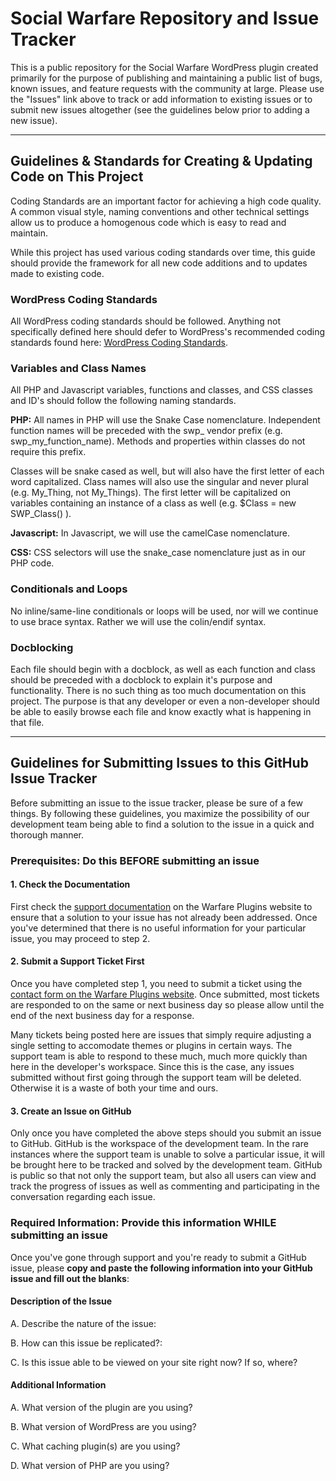 # Social Warfare Repository and Issue Tracker
This is a public repository for the Social Warfare WordPress plugin created primarily for the purpose of publishing and maintaining a public list of bugs, known issues, and feature requests with the community at large. Please use the "Issues" link above to track or add information to existing issues or to submit new issues altogether (see the guidelines below prior to adding a new issue).

***

## Guidelines & Standards for Creating & Updating Code on This Project

Coding Standards are an important factor for achieving a high code quality. A common visual style, naming conventions and other technical settings allow us to produce a homogenous code which is easy to read and maintain.

While this project has used various coding standards over time, this guide should provide the framework for all new code additions and to updates made to existing code.

### WordPress Coding Standards
All WordPress coding standards should be followed. Anything not specifically defined here should defer to WordPress's recommended coding standards found here: [WordPress Coding Standards](https://codex.wordpress.org/WordPress_Coding_Standards).

### Variables and Class Names
All PHP and Javascript variables, functions and classes, and CSS classes and ID's should follow the following naming standards. 

**PHP:** All names in PHP will use the Snake Case nomenclature. Independent function names will be preceded with the swp_ vendor prefix (e.g. swp_my_function_name). Methods and properties within classes do not require this prefix. 

Classes will be snake cased as well, but will also have the first letter of each word capitalized. Class names will also use the singular and never plural (e.g. My_Thing, not My_Things). The first letter will be capitalized on variables containing an instance of a class as well (e.g. $Class = new SWP_Class() ).

**Javascript:** In Javascript, we will use the camelCase nomenclature. 

**CSS:** CSS selectors will use the snake_case nomenclature just as in our PHP code.

### Conditionals and Loops
No inline/same-line conditionals or loops will be used, nor will we continue to use brace syntax. Rather we will use the colin/endif syntax.

### Docblocking
Each file should begin with a docblock, as well as each function and class should be preceded with a docblock to explain it's purpose and functionality. There is no such thing as too much documentation on this project. The purpose is that any developer or even a non-developer should be able to easily browse each file and know exactly what is happening in that file.

***

## Guidelines for Submitting Issues to this GitHub Issue Tracker
Before submitting an issue to the issue tracker, please be sure of a few things. By following these guidelines, you maximize the possibility of our development team being able to find a solution to the issue in a quick and thorough manner.

### Prerequisites: Do this BEFORE submitting an issue

#### 1. Check the Documentation
First check the [support documentation](https://warfareplugins.com/support/) on the Warfare Plugins website to ensure that a solution to your issue has not already been addressed. Once you've determined that there is no useful information for your particular issue, you may proceed to step 2.

#### 2. Submit a Support Ticket First
Once you have completed step 1, you need to submit a ticket using the [contact form on the Warfare Plugins website](https://warfareplugins.com/). Once submitted, most tickets are responded to on the same or next business day so please allow until the end of the next business day for a response.

Many tickets being posted here are issues that simply require adjusting a single setting to accomodate themes or plugins in certain ways. The support team is able to respond to these much, much more quickly than here in the developer's workspace. Since this is the case, any issues submitted without first going through the support team will be deleted. Otherwise it is a waste of both your time and ours.

#### 3. Create an Issue on GitHub
Only once you have completed the above steps should you submit an issue to GitHub. GitHub is the workspace of the development team. In the rare instances where the support team is unable to solve a particular issue, it will be brought here to be tracked and solved by the development team. GitHub is public so that not only the support team, but also all users can view and track the progress of issues as well as commenting and participating in the conversation regarding each issue.

### Required Information: Provide this information WHILE submitting an issue
Once you've gone through support and you're ready to submit a GitHub issue, please **copy and paste the following information into your GitHub issue and fill out the blanks**:

#### Description of the Issue

A. Describe the nature of the issue:

B. How can this issue be replicated?:

C. Is this issue able to be viewed on your site right now? If so, where?

#### Additional Information

A. What version of the plugin are you using?

B. What version of WordPress are you using?

C. What caching plugin(s) are you using?

D. What version of PHP are you using?

